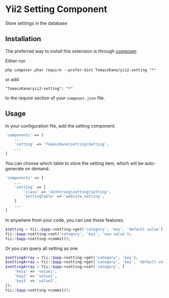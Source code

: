 Yii2 Setting Component
======================
Store settings in the database

Installation
------------

The preferred way to install this extension is through [composer](http://getcomposer.org/download/).

Either run

```
php composer.phar require --prefer-dist TomaszKane/yii2-setting "*"
```

or add

```
"TomaszKane/yii2-setting": "*"
```

to the require section of your `composer.json` file.


Usage
-----

In your configuration file, add the setting component.

```php
'components' => [
	...
	'setting' => 'TomaszKane\setting\Setting',
	...
]
```

You can choose which table to store the setting item, which will be auto-generate on demand.

```php
'components' => [
	...
	'setting' => [
		'class' => 'dinhtrung\setting\Setting',
		'settingTable' => 'website_setting',
	]
	...
]
```

In anywhere from your code, you can use those features:

```php
$setting = Yii::$app->setting->get('category', 'key', 'default value');
Yii::$app->setting->set('category', 'key', 'new value');
Yii::$app->setting->commit();
```

Or you can query all setting as one

```php
$settingArray = Yii::$app->setting->get('category', 'key');
$settingArray = Yii::$app->setting->get('category', 'key', 'default value');
$settingArray = Yii::$app->setting->set('category', [
	'key1' => 'value1',
	'key2' => 'value2',
	'key3' => 'value3',
]);
Yii::$app->setting->commit();
```